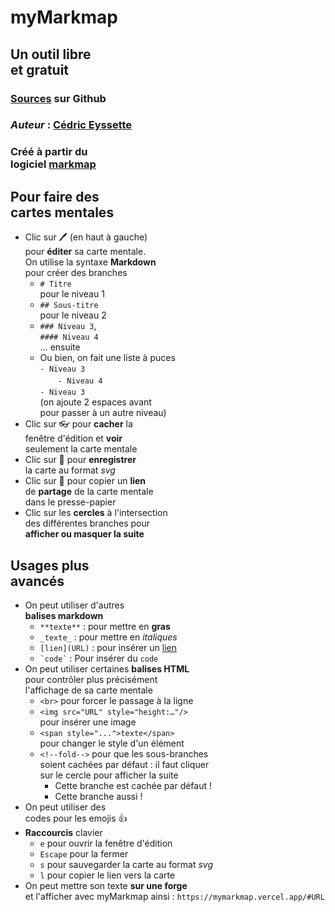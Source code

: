 # myMarkmap

## Un outil libre<br> et gratuit

### <span class="ml-2">[Sources](https://github.com/eyssette/myMarkmap/) sur Github</span>
### _Auteur_ : [Cédric Eyssette](https://eyssette.github.io/)
### Créé à partir du<br> logiciel [markmap](https://markmap.js.org/)

## Pour faire des<br> cartes mentales

- Clic sur 🖊️ (en haut à gauche)<br>pour **éditer** sa carte mentale. <br>On utilise la syntaxe **Markdown**<br>pour créer des branches
  - `# Titre` <br>pour le niveau 1
  - `## Sous-titre`<br> pour le niveau 2
  - `### Niveau 3`,<br> `#### Niveau 4`<br>… ensuite
  - Ou bien, on fait une liste à puces<br>`- Niveau 3`<br>　`  - Niveau 4`<br>`- Niveau 3`<br>(on ajoute 2 espaces avant <br>pour  passer à un autre niveau)
- Clic sur 👓 pour **cacher** la<br> fenêtre d'édition et **voir** <br>seulement la carte mentale
- Clic sur 💾 pour **enregistrer** <br>la carte au format _svg_
- Clic sur 🔗 pour copier un **lien**<br> de **partage** de la carte mentale<br>dans le presse-papier
- Clic sur les **cercles** à l'intersection<br>des différentes branches pour<br>**afficher ou masquer la suite**

## Usages plus<br> avancés

- On peut utiliser d'autres<br> **balises markdown**
  - `**texte**` : pour mettre en **gras**
  - `_texte_` : pour mettre en _italiques_
  - `[lien](URL)` : pour insérer un [lien](https://eyssette.github.io/)
  - ``` `code` ``` : Pour insérer du `code` 
- On peut utiliser certaines **balises HTML**<br>pour contrôler plus précisément<br>l'affichage de sa carte mentale
  - `<br>` pour forcer le passage à la ligne
  - `<img src="URL" style="height:…"/>`<br>pour insérer une image
  - `<span style="...">texte</span>`<br>pour changer le style d'un élément
  - `<!--fold-->` pour que les sous-branches<br>soient cachées par défaut : il faut cliquer<br>sur le cercle pour afficher la suite<!-- fold-->
    - Cette branche est cachée par défaut !
    - Cette branche aussi !
- On peut utiliser des <br>codes pour les emojis :+1:
- **Raccourcis** clavier
  - `e` pour ouvrir la fenêtre d'édition
  - `Escape` pour la fermer
  - `s` pour sauvegarder la carte au format _svg_
  - `l` pour copier le lien vers la carte
- On peut mettre son texte **sur une forge**<br> et l'afficher avec myMarkmap ainsi :
`https://mymarkmap.vercel.app/#URL`
